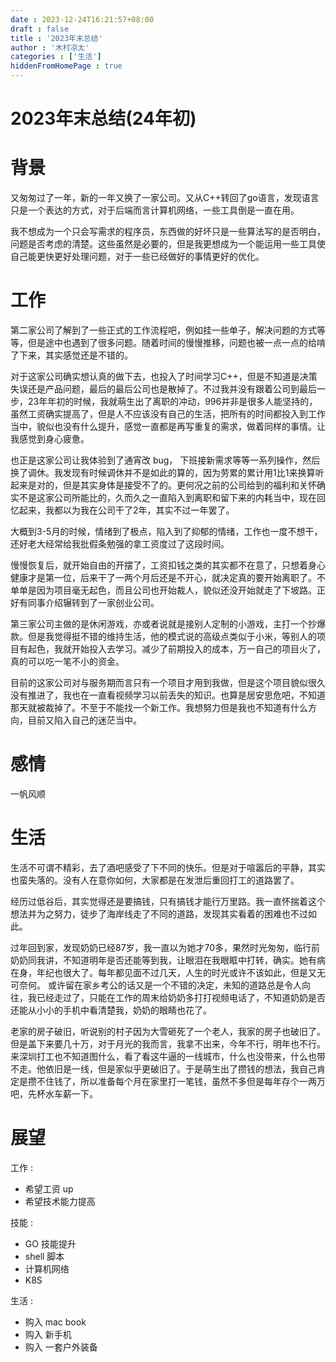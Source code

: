 ```yaml
---
date : 2023-12-24T16:21:57+08:00
draft : false
title : '2023年末总结'
author : '木村凉太'
categories : ['生活']
hiddenFromHomePage : true 
---
```


# 2023年末总结(24年初)

# 背景

又匆匆过了一年，新的一年又换了一家公司。又从C++转回了go语言，发现语言只是一个表达的方式，对于后端而言计算机网络，一些工具倒是一直在用。

我不想成为一个只会写需求的程序员，东西做的好坏只是一些算法写的是否明白，问题是否考虑的清楚。这些虽然是必要的，但是我更想成为一个能运用一些工具使自己能更快更好处理问题，对于一些已经做好的事情更好的优化。

# 工作

第二家公司了解到了一些正式的工作流程吧，例如挂一些单子，解决问题的方式等等，但是途中也遇到了很多问题。随着时间的慢慢推移，问题也被一点一点的给啃了下来，其实感觉还是不错的。

对于这家公司确实想认真的做下去，也投入了时间学习C++，但是不知道是决策失误还是产品问题，最后的最后公司也是散掉了。不过我并没有跟着公司到最后一步，23年年初的时候，我就萌生出了离职的冲动，996并非是很多人能坚持的，虽然工资确实提高了，但是人不应该没有自己的生活，把所有的时间都投入到工作当中，貌似也没有什么提升，感觉一直都是再写重复的需求，做着同样的事情。让我感觉到身心疲惫。

也正是这家公司让我体验到了通宵改 bug， 下班接新需求等等一系列操作，然后换了调休。我发现有时候调休并不是如此的算的，因为劳累的累计用1比1来换算听起来是对的，但是其实身体是接受不了的。更何况之前的公司给到的福利和关怀确实不是这家公司所能比的，久而久之一直陷入到离职和留下来的内耗当中，现在回忆起来，我都以为我在公司干了2年，其实不过一年罢了。

大概到3-5月的时候，情绪到了极点，陷入到了抑郁的情绪，工作也一度不想干，还好老大经常给我批假条勉强的拿工资度过了这段时间。

慢慢恢复后，就开始自由的开摆了，工资扣钱之类的其实都不在意了，只想着身心健康才是第一位，后来干了一两个月后还是不开心，就决定真的要开始离职了。不单单是因为项目毫无起色，而且公司也开始裁人，貌似还没开始就走了下坡路。正好有同事介绍辗转到了一家创业公司。

第三家公司主做的是休闲游戏，亦或者说就是接别人定制的小游戏，主打一个抄爆款。但是我觉得挺不错的维持生活，他的模式说的高级点类似于小米，等别人的项目有起色，我就开始投入去学习。减少了前期投入的成本，万一自己的项目火了，真的可以吃一笔不小的资金。

目前的这家公司对与服务期而言只有一个项目才用到我做，但是这个项目貌似很久没有推进了，我也在一直看视频学习以前丢失的知识。也算是居安思危吧，不知道那天就被裁掉了。不至于不能找一个新工作。我想努力但是我也不知道有什么方向，目前又陷入自己的迷茫当中。

# 感情

一帆风顺

# 生活

生活不可谓不精彩，去了酒吧感受了下不同的快乐。但是对于喧嚣后的平静，其实也蛮失落的。没有人在意你如何，大家都是在发泄后重回打工的道路罢了。

经历过低谷后，其实觉得还是要搞钱，只有搞钱才能行万里路。我一直怀揣着这个想法并为之努力，徒步了海岸线走了不同的道路，发现其实看着的困难也不过如此。

过年回到家，发现奶奶已经87岁，我一直以为她才70多，果然时光匆匆，临行前奶奶同我讲，不知道明年是否还能等到我，让眼泪在我眼眶中打转，确实。她有病在身，年纪也很大了。每年都见面不过几天，人生的时光或许不该如此，但是又无可奈何。 或许留在家乡考公的话又是一个不错的决定，未知的道路总是令人向往，我已经走过了，只能在工作的周末给奶奶多打打视频电话了，不知道奶奶是否还能从小小的手机中看清楚我，奶奶的眼睛也花了。

老家的房子破旧，听说别的村子因为大雪砸死了一个老人，我家的房子也破旧了。但是盖下来要几十万，对于月光的我而言，我拿不出来，今年不行，明年也不行。来深圳打工也不知道图什么，看了看这牛逼的一线城市，什么也没带来，什么也带不走。他依旧是一线，但是家似乎更破旧了。于是萌生出了攒钱的想法，我自己肯定是攒不住钱了，所以准备每个月在家里打一笔钱，虽然不多但是每年存个一两万吧，先杯水车薪一下。

# 展望

工作 :

* 希望工资 up
* 希望技术能力提高

技能 :

* GO 技能提升
* shell 脚本
* 计算机网络
* K8S

生活 :

* 购入 mac book
* 购入 新手机
* 购入 一套户外装备